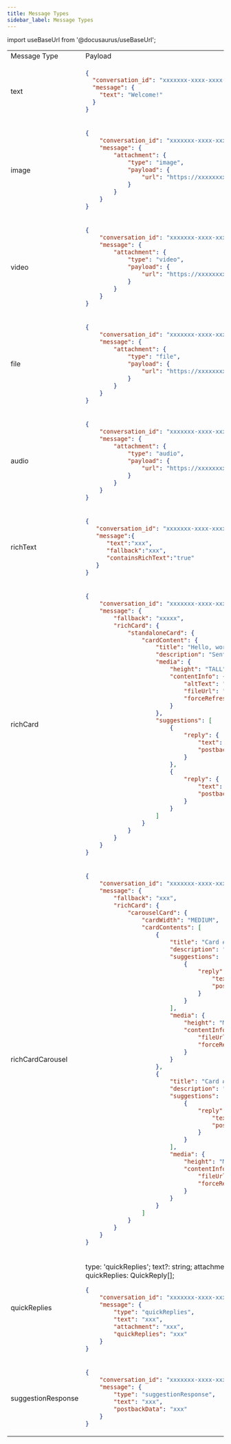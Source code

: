 ```yaml
---
title: Message Types
sidebar_label: Message Types
---
```


import useBaseUrl from '@docusaurus/useBaseUrl';

<table>
<tr>
<td> Message Type </td> <td> Payload </td> <td> Preview </td>
</tr>
<tr>
<td> text </td>
<td>

```json
{
  "conversation_id": "xxxxxxx-xxxx-xxxx-xxxx-xxxxxxxxx",
  "message": {
    "text": "Welcome!"
  }
}
```

</td>
<td> text </td>
</tr>
<tr>
<td> image </td>
<td>

```json
{
    "conversation_id": "xxxxxxx-xxxx-xxxx-xxxx-xxxxxxxxx",
    "message": {
        "attachment": {
            "type": "image",
            "payload": {
                "url": "https://xxxxxxxx.jpg"
            }
        }
    }
}
```

</td>
<td> text </td>
</tr>
<tr>
<td> video </td>
<td>

```json
{
    "conversation_id": "xxxxxxx-xxxx-xxxx-xxxx-xxxxxxxxx",
    "message": {
        "attachment": {
            "type": "video",
            "payload": {
                "url": "https://xxxxxxxx.mp4"
            }
        }
    }
}
```

</td>
<td> text </td>
</tr>
<tr>
<td> file </td>
<td>

```json
{
    "conversation_id": "xxxxxxx-xxxx-xxxx-xxxx-xxxxxxxxx",
    "message": {
        "attachment": {
            "type": "file",
            "payload": {
                "url": "https://xxxxxxxx.pdf"
            }
        }
    }
}
```

</td>
<td> text </td>
</tr>
<tr>
<td> audio </td>
<td>

```json
{
    "conversation_id": "xxxxxxx-xxxx-xxxx-xxxx-xxxxxxxxx",
    "message": {
        "attachment": {
            "type": "audio",
            "payload": {
                "url": "https://xxxxxxxx.mp3"
            }
        }
    }
}
```

</td>
<td> text </td>
</tr>
<tr>
<td> richText </td>
<td>

```json
{
   "conversation_id": "xxxxxxx-xxxx-xxxx-xxxx-xxxxxxxxx",
   "message":{
      "text":"xxx",
      "fallback":"xxx",
      "containsRichText":"true"
   }
}
```

</td>
<td> text </td>
</tr>
<tr>
<td> richCard </td>
<td>

```json
{
    "conversation_id": "xxxxxxx-xxxx-xxxx-xxxx-xxxxxxxxx",
    "message": {
        "fallback": "xxxxx",
        "richCard": {
            "standaloneCard": {
                "cardContent": {
                    "title": "Hello, world!",
                    "description": "Sent with Business Messages.",
                    "media": {
                        "height": "TALL",
                        "contentInfo": {
                            "altText": "xxxx",
                            "fileUrl": "https://xxxxxxxx.png",
                            "forceRefresh": "false"
                        }
                    },
                    "suggestions": [
                        {
                            "reply": {
                                "text": "Suggestion #1",
                                "postbackData": "suggestion_1"
                            }
                        },
                        {
                            "reply": {
                                "text": "Suggestion #2",
                                "postbackData": "suggestion_2"
                            }
                        }
                    ]
                }
            }
        }
    }
}
```

</td>
<td>

<img alt="Rich Card Example" src={useBaseUrl('img/ui/richCardChatpluginExample.gif')} />

</td>
</tr>
<tr>
<td> richCardCarousel </td>
<td>

```json
{
    "conversation_id": "xxxxxxx-xxxx-xxxx-xxxx-xxxxxxxxx",
    "message": {
        "fallback": "xxx",
        "richCard": {
            "carouselCard": {
                "cardWidth": "MEDIUM",
                "cardContents": [
                    {
                        "title": "Card #1",
                        "description": "The description for card #1",
                        "suggestions": [
                            {
                                "reply": {
                                    "text": "Card #1",
                                    "postbackData": "card_1"
                                }
                            }
                        ],
                        "media": {
                            "height": "MEDIUM",
                            "contentInfo": {
                                "fileUrl": "https://xxxxxxxx.png",
                                "forceRefresh": "false"
                            }
                        }
                    },
                    {
                        "title": "Card #2",
                        "description": "The description for card #2",
                        "suggestions": [
                            {
                                "reply": {
                                    "text": "Card #2",
                                    "postbackData": "card_2"
                                }
                            }
                        ],
                        "media": {
                            "height": "MEDIUM",
                            "contentInfo": {
                                "fileUrl": "https://xxxxxxxx.png",
                                "forceRefresh": "false"
                            }
                        }
                    }
                ]
            }
        }
    }
}
```

</td>
<td> 
<img alt="Rich Card Carousel Example" src={useBaseUrl('img/ui/richCardCarouselChatpluginExample.gif')} />
</td>
</tr>
<tr>
<td> quickReplies </td>
<td>

  type: 'quickReplies';
  text?: string;
  attachment?: AttachmentUnion;
  quickReplies: QuickReply[];

```json
{
    "conversation_id": "xxxxxxx-xxxx-xxxx-xxxx-xxxxxxxxx",
    "message": {
        "type": "quickReplies",
        "text": "xxx",
        "attachment": "xxx",
        "quickReplies": "xxx"
    }
}
```

</td>
<td> text </td>
</tr>
<tr>
<td> suggestionResponse </td>
<td>

```json
{
    "conversation_id": "xxxxxxx-xxxx-xxxx-xxxx-xxxxxxxxx",
    "message": {
        "type": "suggestionResponse",
        "text": "xxx",
        "postbackData": "xxx"
    }
}
```

</td>
<td> text </td>
</tr>
</table>
